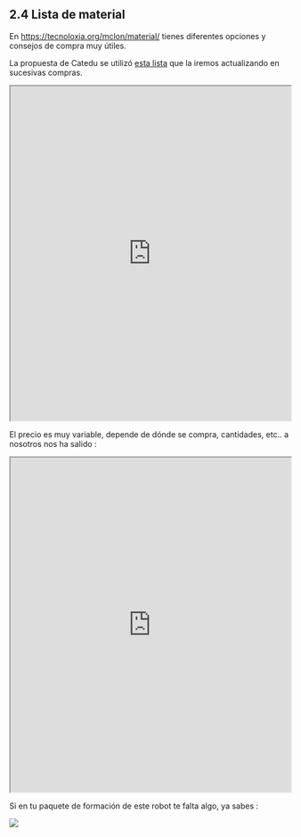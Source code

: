 ## 2.4 Lista de material

En https://tecnoloxia.org/mclon/material/ tienes diferentes opciones y consejos de compra muy útiles.

La propuesta de Catedu se utilizó [esta lista](https://docs.google.com/spreadsheets/d/1mkYEsyYl0UDgEmyHuLNv_slW4kHO099u-Ux1S6zBu8g/edit?usp=sharing) que la iremos actualizando en sucesivas compras.

<style>iframe{width:100%; height:600px}</style>
<iframe src="https://docs.google.com/spreadsheets/d/e/2PACX-1vRqb_-nn1kxDSNMYA1xD_GHMVJ5pdI9ufGwCRo8DC_xovHAv03YrtBk49CxWlKQ7KAyFfV6gG-WBXVq/pubhtml?gid=0&amp;single=true&amp;widget=true&amp;headers=false"></iframe>

El precio es muy variable, depende de dónde se compra, cantidades, etc.. a nosotros nos ha salido :

<iframe src="https://docs.google.com/spreadsheets/d/e/2PACX-1vRqb_-nn1kxDSNMYA1xD_GHMVJ5pdI9ufGwCRo8DC_xovHAv03YrtBk49CxWlKQ7KAyFfV6gG-WBXVq/pubhtml?gid=751357400&amp;single=true&amp;widget=true&amp;headers=false"></iframe>

Si en tu paquete de formación de este robot te falta algo, ya sabes :

![](https://catedu.github.io/rover-marciano-alphabot/assets/2018-06-30%2007_45_40-Documento1%20-%20Microsoft%20Word.png)
